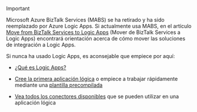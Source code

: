 > [!IMPORTANT]
> Microsoft Azure BizTalk Services (MABS) se ha retirado y ha sido reemplazado por Azure Logic Apps. Si actualmente usa MABS, en el artículo [Move from BizTalk Services to Logic Apps](../articles/logic-apps/logic-apps-move-from-mabs.md) (Mover de BizTalk Services a Logic Apps) encontrará orientación acerca de cómo mover las soluciones de integración a Logic Apps. 
> 
> Si nunca ha usado Logic Apps, es aconsejable que empiece por aquí: 
> 
> - [¿Qué es Logic Apps?](../articles/logic-apps/logic-apps-what-are-logic-apps.md)  
> 
> - [Cree la primera aplicación lógica](../articles/logic-apps/logic-apps-create-a-logic-app.md) o empiece a trabajar rápidamente mediante una [plantilla precompilada](../articles/logic-apps/logic-apps-use-logic-app-templates.md)  
> 
> - [Vea todos los conectores disponibles](../articles/connectors/apis-list.md) que se pueden utilizar en una aplicación lógica
